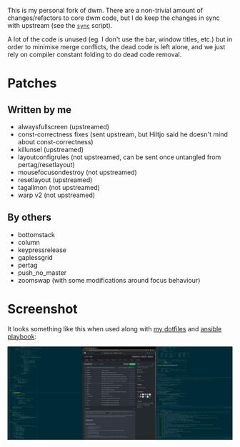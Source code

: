 This is my personal fork of dwm. There are a non-trivial amount of
changes/refactors to core dwm code, but I do keep the changes in sync with
upstream (see the [`sync`](https://github.com/cdown/dwm/blob/master/sync)
script).

A lot of the code is unused (eg. I don't use the bar, window titles, etc.) but
in order to minimise merge conflicts, the dead code is left alone, and we just
rely on compiler constant folding to do dead code removal.

# Patches

## Written by me

- alwaysfullscreen (upstreamed)
- const-correctness fixes (sent upstream, but Hiltjo said he doesn't mind about const-correctness)
- killunsel (upstreamed)
- layoutconfigrules (not upstreamed, can be sent once untangled from pertag/resetlayout)
- mousefocusondestroy (not upstreamed)
- resetlayout (upstreamed)
- tagallmon (not upstreamed)
- warp v2 (not upstreamed)

## By others

- bottomstack
- column
- keypressrelease
- gaplessgrid
- pertag
- push_no_master
- zoomswap (with some modifications around focus behaviour)

# Screenshot

It looks something like this when used along with [my
dotfiles](https://github.com/cdown/dotfiles) and [ansible
playbook](https://github.com/cdown/ansible-desktop):

![Screenshot](https://raw.githubusercontent.com/cdown/dwm/master/screenshot.png)
